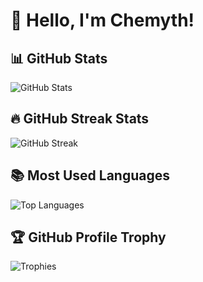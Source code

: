 # 👋 Hello, I'm Chemyth!

## 📊 GitHub Stats
![GitHub Stats](https://github-readme-stats.vercel.app/api?username=Chanh03&show_icons=true&theme=dracula)

## 🔥 GitHub Streak Stats
![GitHub Streak](https://streak-stats.demolab.com/?user=Chanh03&theme=dracula&date_format=j%20M%5B%20Y%5D)

## 📚 Most Used Languages
![Top Languages](https://github-readme-stats.vercel.app/api/top-langs/?username=Chanh03&layout=compact&theme=dracula)

## 🏆 GitHub Profile Trophy
![Trophies](https://github-profile-trophy.vercel.app/?username=Chanh03&theme=dracula)
